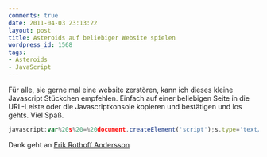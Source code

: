 ```yaml
---
comments: true
date: 2011-04-03 23:13:22
layout: post
title: Asteroids auf beliebiger Website spielen
wordpress_id: 1568
tags:
- Asteroids
- JavaScript
---
```


Für alle, sie gerne mal eine website zerstören, kann ich dieses kleine Javascript Stückchen empfehlen. Einfach auf einer beliebigen Seite in die URL-Leiste oder die Javascriptkonsole kopieren und bestätigen und los gehts. Viel Spaß.

```js
javascript:var%20s%20=%20document.createElement('script');s.type='text/javascript';document.body.appendChild(s);s.src='http://erkie.github.com/asteroids.min.js';void(0);
```

Dank geht an [Erik Rothoff Andersson](https://web.archive.org/web/20110418200446/http://erkie.github.com/)
